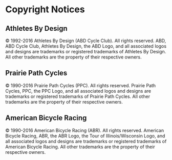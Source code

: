 # Copyright Notices #
## Athletes By Design ##
&copy; 1992-2016 Athletes By Design (ABD Cycle Club). All rights reserved. ABD,
ABD Cycle Club, Athletes By Design, the ABD Logo, and all associated logos and
designs are trademarks or registered trademarks of Athletes By Design. All other
trademarks are the property of their respective owners.
## Prairie Path Cycles ##
&copy; 1990-2016 Prairie Path Cycles (PPC). All rights reserved. Prairie Path
Cycles, PPC, the PPC Logo, and all associated logos and designs are trademarks
or registered trademarks of Prairie Path Cycles. All other trademarks are the
property of their respective owners.
## American Bicycle Racing ##
&copy; 1990-2016 American Bicycle Racing (ABR). All rights reserved. American
Bicycle Racing, ABR, the ABR Logo, the Tour of Illinois/Wisconsin Logo, and all
associated logos and designs are trademarks or registered trademarks of American
Bicycle Racing. All other trademarks are the property of their respective
owners.
